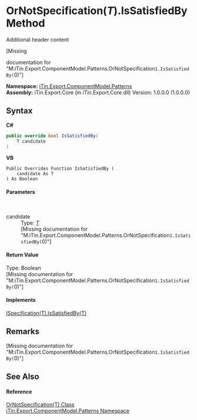 # OrNotSpecification(*T*).IsSatisfiedBy Method 
Additional header content 

\[Missing <summary> documentation for "M:iTin.Export.ComponentModel.Patterns.OrNotSpecification`1.IsSatisfiedBy(`0)"\]

**Namespace:**&nbsp;<a href="N_iTin_Export_ComponentModel_Patterns">iTin.Export.ComponentModel.Patterns</a><br />**Assembly:**&nbsp;iTin.Export.Core (in iTin.Export.Core.dll) Version: 1.0.0.0 (1.0.0.0)

## Syntax

**C#**<br />
``` C#
public override bool IsSatisfiedBy(
	T candidate
)
```

**VB**<br />
``` VB
Public Overrides Function IsSatisfiedBy ( 
	candidate As T
) As Boolean
```


#### Parameters
&nbsp;<dl><dt>candidate</dt><dd>Type: <a href="T_iTin_Export_ComponentModel_Patterns_OrNotSpecification_1">*T*</a><br />\[Missing <param name="candidate"/> documentation for "M:iTin.Export.ComponentModel.Patterns.OrNotSpecification`1.IsSatisfiedBy(`0)"\]</dd></dl>

#### Return Value
Type: Boolean<br />\[Missing <returns> documentation for "M:iTin.Export.ComponentModel.Patterns.OrNotSpecification`1.IsSatisfiedBy(`0)"\]

#### Implements
<a href="M_iTin_Export_ComponentModel_Patterns_ISpecification_1_IsSatisfiedBy">ISpecification(T).IsSatisfiedBy(T)</a><br />

## Remarks
\[Missing <remarks> documentation for "M:iTin.Export.ComponentModel.Patterns.OrNotSpecification`1.IsSatisfiedBy(`0)"\]

## See Also


#### Reference
<a href="T_iTin_Export_ComponentModel_Patterns_OrNotSpecification_1">OrNotSpecification(T) Class</a><br /><a href="N_iTin_Export_ComponentModel_Patterns">iTin.Export.ComponentModel.Patterns Namespace</a><br />
